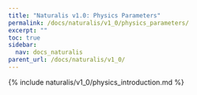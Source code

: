 ```yaml
---
title: "Naturalis v1.0: Physics Parameters"
permalink: /docs/naturalis/v1_0/physics_parameters/
excerpt: ""
toc: true
sidebar:
  nav: docs_naturalis
parent_url: /docs/naturalis/v1_0/
---
```


{% include naturalis/v1_0/physics_introduction.md %}
